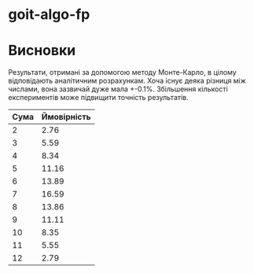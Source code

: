 # goit-algo-fp

# Висновки

Результати, отримані за допомогою методу Монте-Карло, в цілому відповідають аналітичним розрахункам. Хоча існує деяка різниця між числами, вона зазвичай дуже мала +-0.1%. Збільшення кількості експериментів може підвищити точність результатів.

Сума | Ймовірність
--- | ---
2 | 2.76
3 | 5.59
4 | 8.34
5 | 11.16
6 | 13.89
7 | 16.59
8 | 13.86
9 | 11.11
10 | 8.35
11 | 5.55
12 | 2.79

